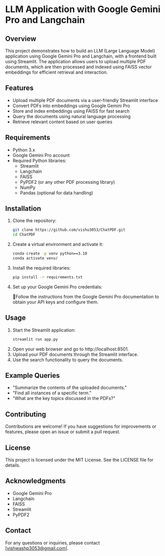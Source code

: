# LLM Application with Google Gemini Pro and Langchain

## Overview

This project demonstrates how to build an LLM (Large Language Model) application using Google Gemini Pro and Langchain, with a frontend built using Streamlit. The application allows users to upload multiple PDF documents, which are then processed and indexed using FAISS vector embeddings for efficient retrieval and interaction.

## Features

- Upload multiple PDF documents via a user-friendly Streamlit interface
- Convert PDFs into embeddings using Google Gemini Pro
- Store and index embeddings using FAISS for fast search
- Query the documents using natural language processing
- Retrieve relevant content based on user queries

## Requirements

- Python 3.x
- Google Gemini Pro account
- Required Python libraries:
  - Streamlit
  - Langchain
  - FAISS
  - PyPDF2 (or any other PDF processing library)
  - NumPy
  - Pandas (optional for data handling)

## Installation

1. Clone the repository:
   ```bash
   git clone https://github.com/vishu3053/ChatPDF.git
   cd ChatPDF

2. Create a virtual environment and activate it:
    ```bash
    conda create -p venv python==3.10
    conda activate venv/

3. Install the required libraries:
    ```bash
    pip install -r requirements.txt

4. Set up your Google Gemini Pro credentials:

    🎯Follow the instructions from the Google Gemini Pro documentation to obtain your API keys and configure them.

## Usage

1. Start the Streamlit application:
    ```bash
    streamlit run app.py

2. Open your web browser and go to http://localhost:8501.
3. Upload your PDF documents through the Streamlit interface.
4. Use the search functionality to query the documents.


## Example Queries

- "Summarize the contents of the uploaded documents."
- "Find all instances of a specific term."
- "What are the key topics discussed in the PDFs?"


## Contributing

Contributions are welcome! If you have suggestions for improvements or features, please open an issue or submit a pull request.

## License

This project is licensed under the MIT License. See the LICENSE file for details.

## Acknowledgments

- Google Gemini Pro
- Langchain
- FAISS
- Streamlit
- PyPDF2

## Contact

For any questions or inquiries, please contact [vishwashp3053@gmail.com].
